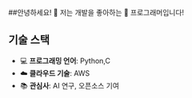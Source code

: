 ##안녕하세요! 👋
저는 개발을 좋아하는 🌟 프로그래머입니다!
## 기술 스택
- :computer: **프로그래밍 언어**: Python,C
- :cloud: **클라우드 기술**: AWS
- :books: **관심사**: AI 연구, 오픈소스 기여

<!--
**jonghyun1114/jonghyun1114** is a ✨ _special_ ✨ repository because its `README.md` (this file) appears on your GitHub profile.

Here are some ideas to get you started:

- 🔭 I’m currently study in PKNU computerengineering!
- 🌱 I’m  currently learning linux , cloud
- 🤔 I’m interested in space,cloud
- 
